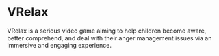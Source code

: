 # VRelax
VRelax is a serious video game aiming to help children become aware, better comprehend, and deal with their anger management issues via an immersive and engaging experience. 
